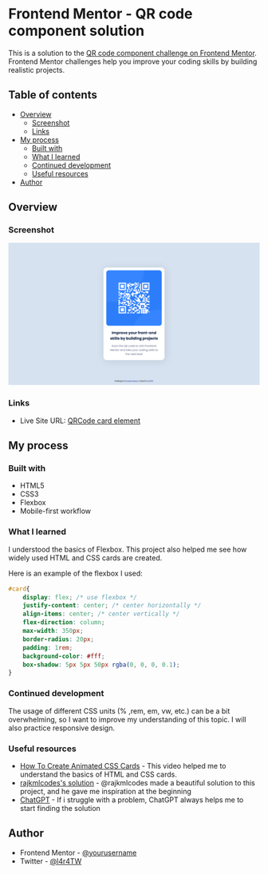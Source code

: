 # Frontend Mentor - QR code component solution

This is a solution to the [QR code component challenge on Frontend Mentor](https://www.frontendmentor.io/challenges/qr-code-component-iux_sIO_H). Frontend Mentor challenges help you improve your coding skills by building realistic projects. 

## Table of contents

- [Overview](#overview)
  - [Screenshot](#screenshot)
  - [Links](#links)
- [My process](#my-process)
  - [Built with](#built-with)
  - [What I learned](#what-i-learned)
  - [Continued development](#continued-development)
  - [Useful resources](#useful-resources)
- [Author](#author)

## Overview

### Screenshot

![](./screenshots/Screenshot1.png)

### Links

- Live Site URL: [QRCode card element](https://l4r4tw.github.io/QRCode-html-element/)

## My process

### Built with

- HTML5
- CSS3
- Flexbox
- Mobile-first workflow

### What I learned

I understood the basics of Flexbox. This project also helped me see how widely used HTML and CSS cards are created.

Here is an example of the flexbox I used:

```css
#card{
    display: flex; /* use flexbox */
    justify-content: center; /* center horizontally */
    align-items: center; /* center vertically */
    flex-direction: column;
    max-width: 350px;
    border-radius: 20px;
    padding: 1rem;
    background-color: #fff;
    box-shadow: 5px 5px 50px rgba(0, 0, 0, 0.1);
}
```

### Continued development

The usage of different CSS units (% ,rem, em, vw, etc.) can be a bit overwhelming, so I want to improve my understanding of this topic. I will also practice responsive design.

### Useful resources

- [How To Create Animated CSS Cards](https://www.youtube.com/watch?v=h2x4YTI6WeE) - This video helped me to understand the basics of HTML and CSS cards.
- [rajkmlcodes's solution](https://github.com/rajkmlcodes/qr-code-scan-card) - @rajkmlcodes made a beautiful solution to this project, and he gave me inspiration at the beginning
- [ChatGPT](https://chat.openai.com/chat) - If i struggle with a problem, ChatGPT always helps me to start finding the solution

## Author

- Frontend Mentor - [@yourusername](https://www.frontendmentor.io/profile/yourusername)
- Twitter - [@l4r4TW](https://www.twitter.com/l4r4TW)
